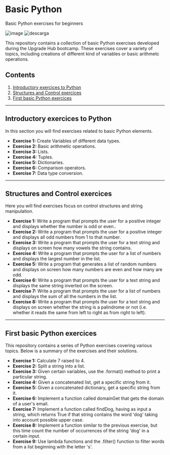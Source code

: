 # Basic Python
 Basic Python exercises for beginners

 ![image](https://github.com/Marina-Schluter/Python-inicial/assets/161477794/969e745f-7bce-4472-a7dd-6e427596bb5b)    ![descarga](https://github.com/Marina-Schluter/Python-inicial/assets/161477794/735d0446-4b3f-4211-8cdf-bb75efe65ed6)



This repository contains a collection of basic Python exercises developed during the Upgrade Hub bootcamp. These exercises cover a variety of topics, including creations of different kind of variables or basic arithmetc operations. 

## Contents

1. [Introductory exercices to Python](#Introductory-exercices-to-Python)
2. [Structures and Control exercices](#Structures-and-Control-exercices)
3. [First basic Python exercices](#First-basic-Python-exercices)

---

## Introductory exercices to Python

In this section you will find exercises related to basic Python elements.

- **Exercise 1:** Create Variables of different data types.
- **Exercise 2:** Basic arithmetic operations.
- **Exercise 3:** Lists.
- **Exercise 4:** Tuples.
- **Exercise 5:** Dictionaries.
- **Exercise 6:** Comparison operators.
- **Exercise 7:** Data type conversion.

---

## Structures and Control exercices

Here you will find exercises focus on control structures and string manipulation.

- **Exercise 1:** Write a program that prompts the user for a positive integer and displays whether the number is odd or even..
- **Exercise 2:** Write a program that prompts the user for a positive integer and displays all odd numbers from 1 to that number.
- **Exercise 3:** Write a program that prompts the user for a text string and displays on screen how many vowels the string contains.
- **Exercise 4:** Write a program that prompts the user for a list of numbers and displays the largest number in the list.
- **Exercise 5:** Write a program that generates a list of random numbers and displays on screen how many numbers are even and how many are odd.
- **Exercise 6:** Write a program that prompts the user for a text string and displays the same string inverted on the screen.
- **Exercise 7:** Write a program that prompts the user for a list of numbers and displays the sum of all the numbers in the list.
- **Exercise 8:** Write a program that prompts the user for a text string and displays on screen whether the string is a palindrome or not (i.e. whether it reads the same from left to right as from right to left).

---

## First basic Python exercices

This repository contains a series of Python exercises covering various topics. Below is a summary of the exercises and their solutions.

- **Exercise 1:** Calculate 7 raised to 4.
- **Exercise 2:** Split a string into a list.
- **Exercise 3:** Given certain variables, use the .format() method to print a particular string.
- **Exercise 4:** Given a concatenated list, get a specific string from it.
- **Exercise 5:** Given a concatenated dictionary, get a specific string from it.
- **Exercise 6:** Implement a function called domainGet that gets the domain of a user's email.
- **Exercise 7:** Implement a function called findDog, having as input a string, which returns True if that string contains the word 'dog' taking into account possible upper case.
- **Exercise 8:** Implement a function similar to the previous exercise, but this time count the number of occurrences of the string 'dog' in a certain input. 
- **Exercise 9:** Use lambda functions and the .filter() function to filter words from a list beginning with the letter 's'. 
